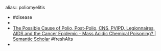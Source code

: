alias:: poliomyelitis

- #disease
-
- [The Possible Cause of Polio, Post-Polio, CNS, PVIPD, Legionnaires, AIDS and the Cancer Epidemic - Mass Acidic Chemical Poisoning? | Semantic Scholar](https://www.semanticscholar.org/paper/The-Possible-Cause-of-Polio%2C-Post-Polio%2C-CNS%2C-AIDS-Young/0346681cbb294362534c8592754f74f40cad88a4) #freshAlts
-